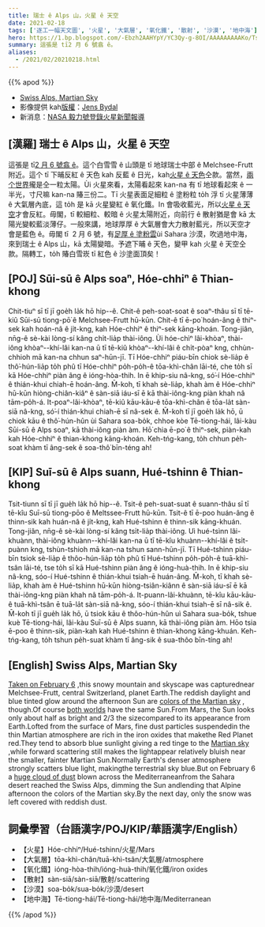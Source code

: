 ```yaml
---
title: 瑞士 ê Alps 山，火星 ê 天空
date: 2021-02-18
tags: ['逐工一幅天文圖', '火星', '大氣層', '氧化鐵', '散射', '沙漠', '地中海']
hero: https://1.bp.blogspot.com/-Ebzh2AAHYpY/YC3Qy-g-8OI/AAAAAAAAAKo/TsHoibCllh4jyH9UpuDP2IwBFAmHclYkQCLcBGAsYHQ/s1024/SwissAlpsMartianSky1024.jpg
summary: 這張是 tī2 月 6 號翕 ê。
aliases:
  - /2021/02/20210218.html
---
```


{{% apod %}}

- [Swiss Alps, Martian Sky](https://apod.nasa.gov/apod/ap210218.html)
- 影像提供 kah[版權](https://apod.nasa.gov/apod/lib/about_apod.html#srapply)：[Jens Bydal](https://www.astrobin.com/users/MrPhoton/)
- 新消息：[NASA 毅力號登錄火星新聞報導](https://mars.nasa.gov/mars2020/timeline/landing/watch-online/)

## [漢羅] 瑞士 ê Alps 山，火星 ê 天空

這張是 tī[2 月 6 號翕 ê](https://www.astrobin.com/532fh5/?nc=user)。這个白雪雪 ê 山頭是 tī 地球瑞士中部 ê Melchsee-Frutt 附近。這个 tī 下晡反紅 ê 天色 kah 反藍 ê 日光，kah[火星 ê 天色](http://serious-science.org/what-color-is-the-sky-on-mars-7310)仝款。當然，[兩个世界](https://apod.nasa.gov/apod/ap200802.html)攏是仝一粒太陽。Ùi 火星來看，太陽看起來 kan-na 有 tī 地球看起來 ê 一半光，寸尺嘛 kan-na 賰三份二。Tī 火星表面足細粒 ê 塗粉粒 to̍h 浮 tī 火星薄薄 ê 大氣層內底，這 to̍h 是 kā 火星變紅 ê 氧化鐵。In 會吸收藍光，所以[火星 ê 天空](https://www.jpl.nasa.gov/images/a-moment-frozen-in-time)才會反紅。毋閣，tī 較細粒、較暗 ê 火星太陽附近，向前行 ê 散射猶是會 kā 太陽光變較藍淡薄仔。一般來講，地球厚厚 ê 大氣層會大力散射藍光，所以天空才會是藍色 ê。毋閣 tī  2 月 6 號，有[足厚 ê 塗粉雲](https://earthobservatory.nasa.gov/images/146871/dust-traverses-the-atlantic-ocean)ùi Sahara 沙漠，吹過地中海，來到瑞士 ê Alps 山，kā 太陽變暗。予遮下晡 ê 天色，變甲 kah 火星 ê 天空仝款。隔轉工，to̍h 賰白雪崁 tī 紅色 ê 沙塗面頂矣！

## [POJ] Sūi-sū ê Alps soaⁿ, Hóe-chhiⁿ ê Thian-khong

Chit-tiuⁿ sī tī jī goe̍h la̍k hō hip--ê. Chit-ê peh-soat-soat ê soaⁿ-thâu sī tī tē-kiû Sūi-sū tiong-pō͘ ê Melchsee-Frutt hū-kūn. Chit-ê tī ē-po͘ hoán-âng ê thiⁿ-sek kah hoán-nâ ê ji̍t-kng, kah Hóe-chhiⁿ ê thiⁿ-sek kāng-khoán. Tong-jiân, nn̄g-ê sè-kài lòng-sí kâng chi̍t-lia̍p thài-iông. Ùi hóe-chìⁿ lâi-khòaⁿ, thài-iông khòaⁿ--khí-lâi kan-na ū tī tē-kiû khòaⁿ--khí-lâi ê chi̍t-pòaⁿ kng, chhùn-chhioh mā kan-na chhun saⁿ-hūn-jī. Tī Hóe-chhiⁿ piáu-bīn chiok sè-lia̍p ê thô͘-hún-lia̍p to̍h phû tī Hóe-chhiⁿ po̍h-po̍h-ê tōa-khì-chân lāi-té, che to̍h sī kā Hóe-chhiⁿ piàn âng ê ióng-hòa-thih. In ē khip-siu nâ-kng, só͘-í Hóe-chhiⁿ ê thián-khui chiah-ē hoán-âng. M̄-koh, tī khah sè-lia̍p, khah àm ê Hóe-chhiⁿ hū-kūn hiòng-chiân-kiâⁿ ê sàn-siā iáu-sī ē kā thài-iông-kng piàn khah nâ tām-po̍h-á. It-poaⁿ-lâi-khòaⁿ, tē-kiû kāu-kāu-ê tōa-khì-chân ē tōa-la̍t sàn-siā nâ-kng, só͘-í thián-khui chiah-ē sī nâ-sek ê. M̄-koh tī jī goe̍h la̍k hō, ū chiok kāu ê thô͘-hún-hûn ùi Sahara soa-bo̍k, chhoe kòe Tē-tiong-hái, lâi-kàu Sūi-sū ê Alps soaⁿ, kā thài-iông piàn àm. Hō͘ chia ē-po͘ ê thiⁿ-sek, piàn-kah kah Hóe-chhiⁿ ê thian-khong kāng-khoán. Keh-tńg-kang, to̍h chhun pe̍h-soat khàm tī âng-sek ê soa-thô͘ bīn-téng ah!

## [KIP] Suī-sū ê Alps suann, Hué-tshinn ê Thian-khong

Tsit-tiunn sī tī jī gue̍h la̍k hō hip--ê. Tsit-ê peh-suat-suat ê suann-thâu sī tī tē-kîu Suī-sū tiong-pōo ê Meltssee-Frutt hū-kūn. Tsit-ê tī ē-poo huán-âng ê thinn-sik kah huán-nâ ê ji̍t-kng, kah Hué-tshinn ê thinn-sik kāng-khuán. Tong-jiân, nn̄g-ê sè-kài lòng-sí kâng tsi̍t-lia̍p thài-iông. Uì hué-tsìnn lâi-khuànn, thài-iông khuànn--khí-lâi kan-na ū tī tē-kîu khuànn--khí-lâi ê tsi̍t-puànn kng, tshùn-tshioh mā kan-na tshun sann-hūn-jī. Tī Hué-tshinn piáu-bīn tsiok sè-lia̍p ê thôo-hún-lia̍p to̍h phû tī Hué-tshinn po̍h-po̍h-ê tuā-khì-tsân lāi-té, tse to̍h sī kā Hué-tshinn piàn âng ê ióng-huà-thih. In ē khip-siu nâ-kng, sóo-í Hué-tshinn ê thián-khui tsiah-ē huán-âng. M̄-koh, tī khah sè-lia̍p, khah àm ê Hué-tshinn hū-kūn hiòng-tsiân-kiânn ê sàn-siā iáu-sī ē kā thài-iông-kng piàn khah nâ tām-po̍h-á. It-puann-lâi-khuànn, tē-kîu kāu-kāu-ê tuā-khì-tsân ē tuā-la̍t sàn-siā nâ-kng, sóo-í thián-khui tsiah-ē sī nâ-sik ê. M̄-koh tī jī gue̍h la̍k hō, ū tsiok kāu ê thôo-hún-hûn uì Sahara sua-bo̍k, tshue kuè Tē-tiong-hái, lâi-kàu Suī-sū ê Alps suann, kā thài-iông piàn àm. Hōo tsia ē-poo ê thinn-sik, piàn-kah kah Hué-tshinn ê thian-khong kāng-khuán. Keh-tńg-kang, to̍h tshun pe̍h-suat khàm tī âng-sik ê sua-thôo bīn-tíng ah!

## [English] Swiss Alps, Martian Sky 

[Taken on February 6](https://www.astrobin.com/532fh5/?nc=user) ,this snowy mountain and skyscape was capturednear Melchsee-Frutt, central Switzerland, planet Earth.The reddish daylight and blue tinted glow around the afternoon Sun are [colors of the Martian sky](http://serious-science.org/what-color-is-the-sky-on-mars-7310) , though.Of course [both worlds](https://apod.nasa.gov/apod/fap/ap200802.html) have the same Sun.From Mars, the Sun looks only about half as bright and 2/3 the sizecompared to its appearance from Earth.Lofted from the surface of Mars, fine dust particles suspendedin the thin Martian atmosphere are rich in the iron oxides that makethe Red Planet red.They tend to absorb blue sunlight giving a red tinge to the [Martian sky](https://www.jpl.nasa.gov/images/a-moment-frozen-in-time) ,while forward scattering still makes the lightappear relatively bluish near the smaller, fainter Martian Sun.Normally Earth's denser atmosphere strongly scatters blue light, makingthe terrestrial sky blue.But on February 6 a [huge cloud of dust](https://earthobservatory.nasa.gov/images/146871/dust-traverses-the-atlantic-ocean) blown across the Mediterraneanfrom the Sahara desert reached the Swiss Alps, dimming the Sun andlending that Alpine afternoon the colors of the Martian sky.By the next day, only the snow was left covered with reddish dust.

## 詞彙學習（台語漢字/POJ/KIP/華語漢字/English）

- 【火星】Hóe-chhiⁿ/Hué-tshinn/火星/Mars
- 【大氣層】tōa-khì-chân/tuā-khì-tsân/大氣層/atmosphere
- 【氧化鐵】ióng-hòa-thih/ióng-huà-thih/氧化鐵/iron oxides
- 【散射】sàn-siā/sàn-siā/散射/scattering
- 【沙漠】soa-bo̍k/sua-bo̍k/沙漠/desert
- 【地中海】Tē-tiong-hái/Tē-tiong-hái/地中海/Mediterranean

{{% /apod %}}

